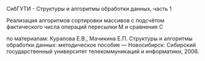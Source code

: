 СибГУТИ - Структуры и алгоритмы обработки данных, часть 1

Реализация алгоритмов сортировки массивов с подсчётом фактического числа операций пересылки М и сравнения С 

по материалам: Курапова Е.В., Мачикина Е.П. Структуры и алгоритмы обработки данных: методическое пособие — Новосибирск: Сибирский государственный университет телекоммуникаций и информатики, 2006.

